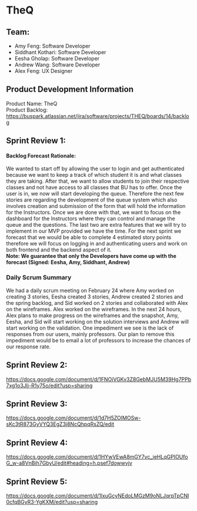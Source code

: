 # TheQ

## Team:
- Amy Feng: Software Developer 
- Siddhant Kothari: Software Developer 
- Eesha Gholap: Software Developer 
- Andrew Wang: Software Developer 
- Alex Feng: UX Designer

## Product Development Information
Product Name: TheQ   
Product Backlog: https://buspark.atlassian.net/jira/software/projects/THEQ/boards/14/backlog  

## Sprint Review 1:

#### Backlog Forecast Rationale:  
We wanted to start off by allowing the user to login and get authenticated because we want to keep a track of which student it is and what classes they are taking. After that, we want to allow students to join their respective classes and not have access to all classes that BU has to offer. Once the user is in, we now will start developing the queue. Therefore the next few stories are regarding the development of the queue system which also involves creation and submission of the form that will hold the information for the Instructors. Once we are done with that, we want to focus on the dashboard for the Instructors where they can control and manage the queue and the questions. The last two are extra features that we will try to implement in our MVP provided we have the time. For the next sprint we forecast that we would be able to complete 4 estimated story points therefore we will focus on logging in and authenticating users and work on both frontend and the backend aspect of it.  
**Note: We guarantee that only the Developers have come up with the forecast (Signed: Eesha, Amy, Siddhant, Andrew)**

### Daily Scrum Summary
We had a daily scrum meeting on February 24 where Amy worked on creating 3 stories, Eesha created 3 stories, Andrew created 2 stories and the spring backlog, and Sid worked on 2 stories and collaborated with Alex on the wireframes. Alex worked on the wireframes. In the next 24 hours, Alex plans to make progress on the wireframes and the snapshot, Amy, Eesha, and Sid will start working on the solution interviews and Andrew will start working on the validation. One impediment we see is the lack of responses from our users, mainly professors. Our plan to remove this impediment would be to email a lot of professors to increase the chances of our response rate. 

## Sprint Review 2:
https://docs.google.com/document/d/1FNOjVGKv3Z8GebMJU5M39Hg7PPb7xg1o3JIj-R1y75o/edit?usp=sharing

## Sprint Review 3:
https://docs.google.com/document/d/1d7H5ZOIMOSw-sKc3tR873GyVYQ3EgZ3j8NcQhpqRsZQ/edit

## Sprint Review 4:
https://docs.google.com/document/d/1HYwVEwA8mGY7vc_ieHLqGPIOUfoG_w-a8VnBih7GbyU/edit#heading=h.psef7dowwvjv

## Sprint Review 5:
https://docs.google.com/document/d/1lxuGcyNEdoLMGzM9oNLJqrpTpCNI0cfqBGyR3-YgKXM/edit?usp=sharing
